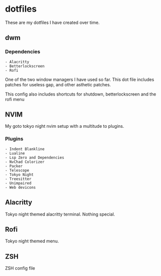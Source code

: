 # dotfiles

These are my dotfiles I have created over time.

## dwm

### Dependencies

    - Alacritty
    - Betterlockscreen
    - Rofi

One of the two window managers I have used so far. This dot file includes patches
for useless gap, and other asthetic patches.

This config also includes shortcuts for shutdown, betterlockscreen and the rofi
menu

## NVIM

My goto tokyo night nvim setup with a multitude to plugins.

### Plugins

    - Indent Blankline
    - Lualine
    - Lsp Zero and Dependencies
    - NvChad Colorizer
    - Packer
    - Telescope
    - Tokyo Night
    - Treesitter
    - Unimpaired
    - Web devicons

## Alacritty

Tokyo night themed alacritty terminal. Nothing special.

## Rofi

Tokyo night themed menu.

## ZSH

ZSH config file
